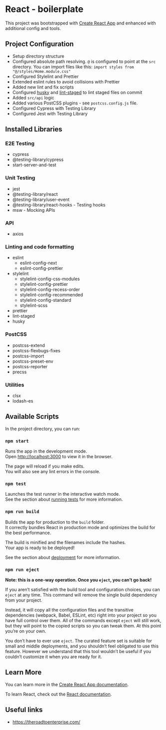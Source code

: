 # React - boilerplate

This project was bootstrapped with [Create React App](https://github.com/facebook/create-react-app) and enhanced with additional config and tools.

## Project Configuration

- Setup directory structure
- Configured absolute path resolving. `@` is configured to point at the `src` directory. You can import files like this: `import styles from "@/styles/Home.module.css"`
- Configured Stylelint and Prettier
- Extended eslint rules to avoid collisions with Prettier
- Added new lint and fix scripts
- Configured [husky](https://typicode.github.io/husky/#/) and [lint-staged](https://github.com/okonet/lint-staged) to lint staged files on commit
- Added `src/api` logic
- Added various PostCSS plugins - see `postcss.config.js` file.
- Configured Cypress with Testing Library
- Configured Jest with Testing Library

## Installed Libraries

### E2E Testing

- cypress
- @testing-library/cypress
- start-server-and-test

### Unit Testing

- jest
- @testing-library/react
- @testing-library/user-event
- @testing-library/react-hooks - Testing hooks
- msw - Mocking APIs

### API

- axios

### Linting and code formatting

- eslint
  - eslint-config-next
  - eslint-config-prettier
- stylelint
  - stylelint-config-css-modules
  - stylelint-config-prettier
  - stylelint-config-recess-order
  - stylelint-config-recommended
  - stylelint-config-standard
  - stylelint-scss
- prettier
- lint-staged
- husky

### PostCSS

- postcss-extend
- postcss-flexbugs-fixes
- postcss-import
- postcss-preset-env
- postcss-reporter
- precss

### Utilities

- clsx
- lodash-es

## Available Scripts

In the project directory, you can run:

### `npm start`

Runs the app in the development mode.\
Open [http://localhost:3000](http://localhost:3000) to view it in the browser.

The page will reload if you make edits.\
You will also see any lint errors in the console.

### `npm test`

Launches the test runner in the interactive watch mode.\
See the section about [running tests](https://facebook.github.io/create-react-app/docs/running-tests) for more information.

### `npm run build`

Builds the app for production to the `build` folder.\
It correctly bundles React in production mode and optimizes the build for the best performance.

The build is minified and the filenames include the hashes.\
Your app is ready to be deployed!

See the section about [deployment](https://facebook.github.io/create-react-app/docs/deployment) for more information.

### `npm run eject`

**Note: this is a one-way operation. Once you `eject`, you can’t go back!**

If you aren’t satisfied with the build tool and configuration choices, you can `eject` at any time. This command will remove the single build dependency from your project.

Instead, it will copy all the configuration files and the transitive dependencies (webpack, Babel, ESLint, etc) right into your project so you have full control over them. All of the commands except `eject` will still work, but they will point to the copied scripts so you can tweak them. At this point you’re on your own.

You don’t have to ever use `eject`. The curated feature set is suitable for small and middle deployments, and you shouldn’t feel obligated to use this feature. However we understand that this tool wouldn’t be useful if you couldn’t customize it when you are ready for it.

## Learn More

You can learn more in the [Create React App documentation](https://facebook.github.io/create-react-app/docs/getting-started).

To learn React, check out the [React documentation](https://reactjs.org/).

## Useful links

- https://theroadtoenterprise.com/
